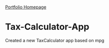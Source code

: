[Portfolio Homepage](https://devsujatha.github.io/portfolio-web-page/)
# Tax-Calculator-App
Created a new TaxCalculator app based on mpg 
